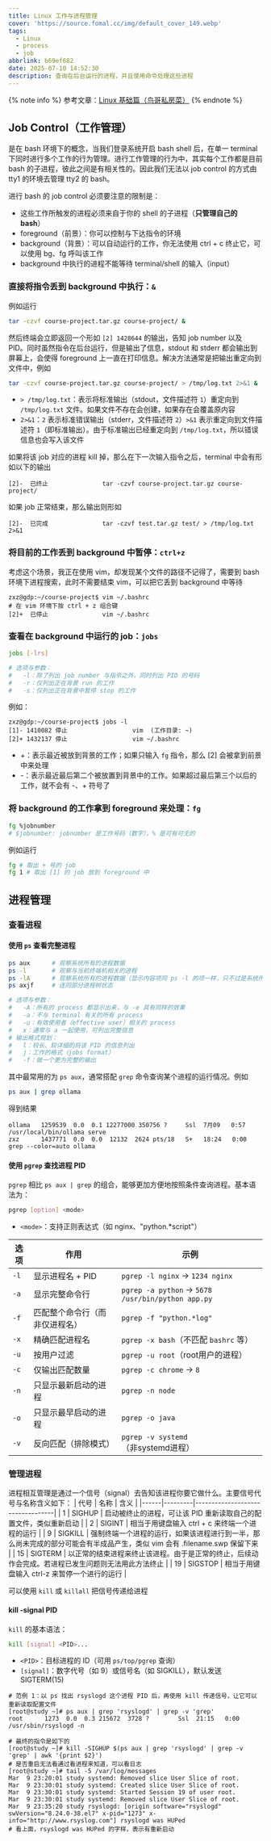 ```yaml
---
title: Linux 工作与进程管理
cover: 'https://source.fomal.cc/img/default_cover_149.webp'
tags:
  - Linux
  - process
  - job
abbrlink: b69ef682
date: 2025-07-10 14:52:30
description: 查询在后台运行的进程，并且使用命令处理这些进程
---
```


{% note info %}
参考文章：[Linux 基础篇（鸟哥私房菜）](https://zq99299.github.io/linux-tutorial/tutorial-basis)
{% endnote %}

## Job Control（工作管理）
是在 bash 环境下的概念，当我们登录系统开启 bash shell 后，在单一 terminal 下同时进行多个工作的行为管理。进行工作管理的行为中，其实每个工作都是目前 bash 的子进程，彼此之间是有相关性的。因此我们无法以 job control 的方式由 tty1 的环境去管理 tty2 的 bash。

进行 bash 的 job control 必须要注意的限制是：
* 这些工作所触发的进程必须来自于你的 shell 的子进程（**只管理自己的 bash**）
* foreground（前景）：你可以控制与下达指令的环境
* background（背景）：可以自动运行的工作，你无法使用 ctrl + c 终止它，可以使用 bg、fg 呼叫该工作
* background 中执行的进程不能等待 terminal/shell 的输入（input）

### 直接将指令丢到 background 中执行：`&`
例如运行
```bash
tar -czvf course-project.tar.gz course-project/ &
```

然后终端会立即返回一个形如 `[2] 1428644` 的输出，告知 job number 以及 PID。同时虽然指令在后台运行，但是输出了信息，stdout 和 stderr 都会输出到屏幕上，会使得 foreground 上一直在打印信息。解决方法通常是把输出重定向到文件中，例如
```bash
tar -czvf course-project.tar.gz course-project/ > /tmp/log.txt 2>&1 &
```
* `> /tmp/log.txt`：表示将标准输出（stdout，文件描述符 `1`）重定向到 `/tmp/log.txt` 文件。如果文件不存在会创建，如果存在会覆盖原内容
* `2>&1`：`2` 表示标准错误输出（stderr，文件描述符 `2`）`>&1` 表示重定向到文件描述符 `1`（即标准输出）。由于标准输出已经重定向到 `/tmp/log.txt`，所以错误信息也会写入该文件

如果将该 job 对应的进程 kill 掉，那么在下一次输入指令之后，terminal 中会有形如以下的输出
```
[2]-  已终止               tar -czvf course-project.tar.gz course-project/
```

如果 job 正常结束，那么输出则形如
```
[2]-  已完成               tar -czvf test.tar.gz test/ > /tmp/log.txt 2>&1
```

### 将目前的工作丢到 background 中暂停：`ctrl+z`
考虑这个场景，我正在使用 vim，却发现某个文件的路径不记得了，需要到 bash 环境下进程搜索，此时不需要结束 vim，可以把它丢到 background 中等待
```
zxz@gdp:~/course-project$ vim ~/.bashrc 
# 在 vim 环境下按 ctrl + z 组合键
[2]+  已停止               vim ~/.bashrc
```

### 查看在 background 中运行的 job：`jobs`
```bash
jobs [-lrs]

# 选项与参数：
# 	-l：除了列出 job number 与指令之外，同时列出 PID 的号码
# 	-r：仅列出正在背景 run 的工作
# 	-s：仅列出正在背景中暂停 stop 的工作
```

例如：
```
zxz@gdp:~/course-project$ jobs -l
[1]- 1410082 停止                  vim  (工作目录: ~)
[2]+ 1432137 停止                  vim ~/.bashrc
```

* +：表示最近被放到背景的工作；如果只输入 `fg` 指令，那么 [2] 会被拿到前景中来处理
* -：表示最近最后第二个被放置到背景中的工作。如果超过最后第三个以后的工作，就不会有 -、+ 符号了

### 将 background 的工作拿到 foreground 来处理：`fg`
```bash
fg %jobnumber
# $jobnumber: jobnumber 是工作号码（数字），% 是可有可无的
```

例如运行
```bash
fg # 取出 + 号的 job
fg 1 # 取出 [1] 的 job 放到 foreground 中
```

## 进程管理
### 查看进程
#### 使用 `ps` 查看完整进程
```bash
ps aux		# 观察系统所有的进程数据
ps -l 		# 观察与当前终端机相关的进程
ps -lA 		# 观察系统所有的进程数据（显示内容项同 ps -l 的项一样，只不过是系统所有进程）
ps axjf		# 连同部分进程树状态

# 选项与参数：
# 	-A：所有的 process 都显示出来，与 -e 具有同样的效果
# 	-a：不与 terminal 有关的所有 process
# 	-u：有效使用者（effective user）相关的 process
# 	x：通常与 a 一起使用，可列出完整信息
# 输出格式规划：
# 	l：较长、较详细的将该 PID 的信息列出
# 	j：工作的格式（jobs format）
# 	-f：做一个更为完整的输出
```

其中最常用的为 `ps aux`，通常搭配 `grep` 命令查询某个进程的运行情况。例如
```bash
ps aux | grep ollama
```

得到结果
```
ollama   1259539  0.0  0.1 12277000 350756 ?     Ssl  7月09   0:57 /usr/local/bin/ollama serve
zxz      1437771  0.0  0.0  12132  2624 pts/18   S+   18:24   0:00 grep --color=auto ollama
```

#### 使用 `pgrep` 查找进程 PID
`pgrep` 相比 `ps aux | grep` 的组合，能够更加方便地按照条件查询进程。基本语法为：
```bash
pgrep [option] <mode>
```

* `<mode>`：支持正则表达式（如 nginx、"python.*script"）

| 选项 | 作用                             | 示例                                              |
|------|----------------------------------|---------------------------------------------------|
| `-l` | 显示进程名 + PID                 | `pgrep -l nginx` → `1234 nginx`                   |
| `-a` | 显示完整命令行                   | `pgrep -a python` → `5678 /usr/bin/python app.py` |
| `-f` | 匹配整个命令行（而非仅进程名）   | `pgrep -f "python.*log"`                         |
| `-x` | 精确匹配进程名                   | `pgrep -x bash`（不匹配 `bashrc` 等）             |
| `-u` | 按用户过滤                       | `pgrep -u root`（root用户的进程）                 |
| `-c` | 仅输出匹配数量                   | `pgrep -c chrome` → `8`                           |
| `-n` | 只显示最新启动的进程             | `pgrep -n node`                                  |
| `-o` | 只显示最早启动的进程             | `pgrep -o java`                                  |
| `-v` | 反向匹配（排除模式）             | `pgrep -v systemd`（非systemd进程）               |


### 管理进程
进程相互管理是通过一个信号（signal）去告知该进程你要它做什么。主要信号代号与名称含义如下：
| 代号 | 名称    | 含义       |
|------|---------|----------------------------------|
| 1    | SIGHUP  | 启动被终止的进程，可让该 PID 重新读取自己的配置文件，类似重新启动                                         |
| 2    | SIGINT  | 相当于用键盘输入 ctrl + c 来终端一个进程的运行                                                         |
| 9    | SIGKILL | 强制终端一个进程的运行，如果该进程进行到一半，那么尚未完成的部分可能会有半成品产生，类似 vim 会有 .filename.swp 保留下来 |
| 15   | SIGTERM | 以正常的结束进程来终止该进程。由于是正常的终止，后续动作会完成。若进程已发生问题则无法用此方法终止               |
| 19   | SIGSTOP | 相当于用键盘输入 ctrl-z 来暂停一个进行的运行                                                          |

可以使用 `kill` 或 `killall` 把信号传递给进程

#### kill -signal PID
`kill` 的基本语法：
```bash
kill [signal] <PID>...
```

* `<PID>`：目标进程的 ID（可用 `ps/top/pgrep` 查询）
* `[signal]`：数字代号（如 9）或信号名（如 SIGKILL），默认发送 SIGTERM(15)

```
# 范例 1：以 ps 找出 rsyslogd 这个进程 PID 后，再使用 kill 传递信号，让它可以重新读取配置文件
[root@study ~]# ps aux | grep 'rsyslogd' | grep -v 'grep'
root      1273  0.0  0.3 215672  3728 ?        Ssl  21:15   0:00 /usr/sbin/rsyslogd -n

# 最终的指令是如下的
[root@study ~]# kill -SIGHUP $(ps aux | grep 'rsyslogd' | grep -v 'grep' | awk '{print $2}') 
# 是否重启无法看通过看进程来知道，可以看日志
[root@study ~]# tail -5 /var/log/messages
Mar  9 23:20:01 study systemd: Removed slice User Slice of root.
Mar  9 23:30:01 study systemd: Created slice User Slice of root.
Mar  9 23:30:01 study systemd: Started Session 19 of user root.
Mar  9 23:30:01 study systemd: Removed slice User Slice of root.
Mar  9 23:35:20 study rsyslogd: [origin software="rsyslogd" swVersion="8.24.0-38.el7" x-pid="1273" x-info="http://www.rsyslog.com"] rsyslogd was HUPed
# 看上面，rsyslogd was HUPed 的字样，表示有重新启动
```